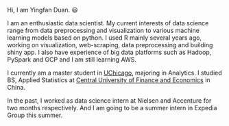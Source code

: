 Hi, I am Yingfan Duan. :smiley:

I am an enthusiastic data scientist. My current interests of data science range from data preprocessing and visualization to various machine learning models based on python. I used R mainly several years ago, working on visualization, web-scraping, data preprocessing and building shiny app.  I also have experience of big data platforms such as Hadoop, PySpark and GCP and I am still learning AWS. 

I currently am a master student in [UChicago](https://professional.uchicago.edu/lp/master-science-analytics-all-programs/rfi?utm_source=google&utm_medium=cpc&utm_content=branded&utm_term=master%20of%20science%20analytics&gclid=CjwKCAjw0a-SBhBkEiwApljU0q2oSCmbOij4itRgjZ6C8BDt4eTZJpxJoeaDV5Z9V1cXlZs_AG8GxhoC6lcQAvD_BwE), majoring in Analytics. I studied BS, Applied Statistics at [Central University of Finance and Economics](https://www.cufe.edu.cn/) in China. 

In the past, I worked as data science intern at Nielsen and Accenture for two months respectively. And I am going to be a summer intern in Expedia Group this summer. 
